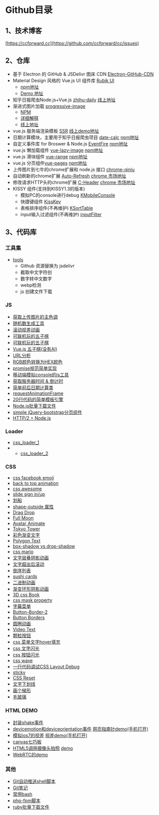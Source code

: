 # Github目录

## 1、技术博客

[https://ccforward.cc](https://github.com/ccforward/cc/issues)


## 2、仓库
* 基于 Electron 的 GitHub & JSDelivr 图床 CDN [Electron-GitHub-CDN](https://github.com/ccforward/electron-github-cdn)
* Material Design 风格的 Vue.js UI 组件库 [Rubik UI](https://github.com/ccforward/rubik)
  * [npm地址](https://www.npmjs.com/package/i-rubik)
  * [Demo 地址](https://ccforward.github.io/rubik/)
* 知乎日报爬虫Node.js+Vue.js [zhihu-daily](https://github.com/ccforward/zhihu)
  [线上地址]()
* 渐进式图片加载 [progressive-image](https://github.com/ccforward/progressive-image)
  * [NPM](https://www.npmjs.com/package/progressive-image)
  * [详细解释](https://github.com/ccforward/cc/issues/64)
  * [线上地址](https://ccforward.github.io/progressive-image/index.html)
* vue.js 服务端渲染模板 [SSR](https://github.com/ccforward/vue-ssr)
  [线上demo地址]()
* 日期计算模块，主要用于知乎日报爬虫项目 [date-calc](https://github.com/ccforward/date-calc)
  [npm地址](https://www.npmjs.com/package/date-calc)
* 自定义事件库 for Broswer & Node.js [EventFire](https://github.com/ccforward/EventFire)
  [npm地址](https://www.npmjs.com/package/EventFire)
* vue.js 懒加载组件 [vue-lazy-image](https://github.com/ccforward/vue-lazy-image)
  [npm地址](https://www.npmjs.com/package/vue-lazy-image)
* vue.js 滑块组件 [vue-range](https://github.com/ccforward/cc/tree/master/vue-range)
  [npm地址](https://www.npmjs.com/package/vue-range)
* vue.js 分页组件[vue-pages](https://github.com/ccforward/cc/tree/master/vue-pages)
  [npm地址](https://www.npmjs.com/package/vue-pages)
* 上传图片到七牛的chrome扩展和 node.js 接口 [chrome-qiniu](https://github.com/ccforward/qiniu)
* 自动刷新的chrome扩展 [Auto-Refresh](https://github.com/ccforward/Auto-Refresh)
  [chrome 市场地址](https://chrome.google.com/webstore/detail/auto-fresh/kpmibidobilopnejmgmlihijhlmdacmc)
* 修改请求HTTP头的chrome扩展 [C-Header](https://github.com/ccforward/C-Header)
  [chrome 市场地址](https://chrome.google.com/webstore/detail/c-header/cpkhilpjaiopicjdglhldbgamilgegnd)
* KISSY 组件(支持到KISSY1.3的版本)
	* 模拟PC的console进行debug [KMobileConsole](https://github.com/ccforward/KMobileConsole)
	* 快捷键组件 [KissKey](https://github.com/ccforward/KissKey)
	* 表格排序组件(不再维护) [KSortTable](https://github.com/ccforward/KSortTable)
	* input输入过滤组件(不再维护) [inputFilter](https://github.com/ccforward/inputFilter)

## 3、代码库
### 工具集
* [tools](https://github.com/ccforward/cc/tree/master/tools)
  * Github 资源替换为 jsdelivr
  * 截取中文字符创
  * 数字转中文数字
  * webp检测
  * js 创建文件下载

### JS
* [获取上传图片的主色调](https://github.com/ccforward/cc/tree/master/img-color)
* [随机数生成工具](https://github.com/ccforward/cc/tree/master/random-js)
* [滚动视差动画](https://github.com/ccforward/cc/tree/master/parallax)
* [可联机玩的五子棋](https://github.com/ccforward/cc/tree/master/chess)
* [可联机玩的五子棋](https://github.com/ccforward/cc/tree/master/chess)
* [Vue.js 五子棋(没有AI)](http://ccforward.github.io/game/chess/chess.html)
* [URL分析](https://github.com/ccforward/cc/tree/master/URLParse)
* [RGB颜色转换为HEX颜色](https://github.com/ccforward/cc/tree/master/RGB2HEX)
* [promise规范简单实现](https://github.com/ccforward/cc/tree/master/promise)
* [移动端模拟console的js工具](https://github.com/ccforward/cc/tree/master/mobileConsole)
* [获取服务器时间 & 倒计时](https://github.com/ccforward/cc/tree/master/countdown)
* [简单前后日期计算类](https://github.com/ccforward/cc/tree/master/date)
* [requestAnimationFrame](https://github.com/ccforward/cc/blob/master/css3/requestAnimationFrame.js)
* [20行代码的简单模板引擎](https://github.com/ccforward/cc/blob/master/simple-template/index.js)
* [Node.js批量下载文件](https://github.com/ccforward/cc/blob/master/download/down.js)
* [simple jQuery-bootstrap分页组件](https://github.com/ccforward/cc/blob/master/pagination/pagination.js)
* [HTTP/2 + Node.js](https://github.com/ccforward/cc/blob/master/h2-node)


### Loader

* [css_loader_1](https://github.com/ccforward/cc/blob/master/css3/loader_1.html)
* * [css_loader_2](https://github.com/ccforward/cc/blob/master/css3/loader_2.html)

### CSS
* [css facebook emoji](https://github.com/ccforward/cc/blob/master/css3/facebook-emoji.html)
* [back to top animation](https://github.com/ccforward/cc/blob/master/css3/scroll-back-top.html)
* [css awesome](https://github.com/ccforward/cc/blob/master/css3/awesome.html)
* [slide sign in/up](https://github.com/ccforward/cc/blob/master/css3/signin-up.html)
* [划船](https://github.com/ccforward/cc/blob/master/css3/summer.html)
* [shape-outside 属性](https://github.com/ccforward/cc/tree/master/shape-outside)
* [Drag Drop](https://github.com/ccforward/cc/blob/master/css3/drag-drop.html)
* [Full Moon](https://github.com/ccforward/cc/blob/master/css3/full-moon.html)
* [Avatar Animate](https://github.com/ccforward/cc/blob/master/css3/avatar-animation.html)
* [Tokyo Tower](https://github.com/ccforward/cc/blob/master/css3/tokyo-tower.html)
* [彩色渐变文字](https://github.com/ccforward/cc/blob/master/css3/colorful-text.html)
* [Polygon Text](https://github.com/ccforward/cc/blob/master/css3/shadow.html)
* [box-shadow vs drop-shadow](https://github.com/ccforward/cc/blob/master/css3/shadow.html)
* [css mario](https://github.com/ccforward/cc/blob/master/css3/mario.html)
* [文字层叠阴影动画](https://github.com/ccforward/cc/blob/master/css3/chicken.html)
* [文字超出后滚动](https://github.com/ccforward/cc/blob/master/css3/text-overflow-move.html)
* [倒序列表](https://github.com/ccforward/cc/blob/master/css3/order-list.html)
* [sushi cards](https://github.com/ccforward/cc/blob/master/css3/sushi-cards.html)
* [二进制动画](https://github.com/ccforward/cc/blob/master/css3/css-binary.html)
* [渐变环形阴影动画](https://github.com/ccforward/cc/blob/master/css3/gradient-shadow.html)
* [3D css Book](https://github.com/ccforward/cc/blob/master/css3/book.html)
* [css mask property](https://github.com/ccforward/cc/blob/master/css3/css-mask.html)
* [字幕菜单](https://github.com/ccforward/cc/blob/master/css3/text-menu.html)
* [Button-Border-2](https://github.com/ccforward/cc/blob/master/css3/button-border-2.html)
* [Button Borders](https://github.com/ccforward/cc/blob/master/css3/button-border.html)
* [圆圈动画](https://github.com/ccforward/cc/blob/master/css3/circles.html)
* [Video Text](https://github.com/ccforward/cc/blob/master/css3/video-text.html)
* [颗粒按钮](https://github.com/ccforward/cc/blob/master/css3/particle-button.html)
* [css 菜单文字hover填充](https://github.com/ccforward/cc/blob/master/css3/menu-fill-hover.html)
* [css 文字闪光](https://github.com/ccforward/cc/blob/master/css3/shining-text.html)
* [css 按钮闪光](https://github.com/ccforward/cc/blob/master/css3/shining-button.html)
* [css wave](https://github.com/ccforward/cc/blob/master/css3/wave.html)
* [一行代码调试CSS Layout Debug](https://github.com/ccforward/cc/issues/3)
* [sticky](http://ccforward.github.io/demos/css/sticky/index.html)
* [CSS Reset](https://github.com/ccforward/cc/blob/master/cssreset/index.css)
* [文字下划线](http://ccforward.github.io/css-secrets/underline/index.html)
* [画个梯形](http://ccforward.github.io/css-secrets/trapezoid/index.html)
* [毛玻璃](http://ccforward.github.io/css-secrets/frosted-glass/index.html)

### HTML DEMO
* [封装shake事件](https://github.com/ccforward/cc/tree/master/shake)
* [devicemotion和deviceorientation事件](https://github.com/ccforward/ccforward.github.io/tree/master/demos/ios)
  [网页指南针demo(手机打开)](http://ccforward.github.io/demos/ios/compass.html)
* [模拟ios7的视差](https://github.com/ccforward/ccforward.github.io/blob/master/demos/ios/parallax.html)
  [视差demo(手机打开)](http://ccforward.github.io/demos/ios/parallax.html)
* [canvas七巧板](http://ccforward.github.io/demos/canvas/tangram.html)
* [HTML5调用摄像头拍照](https://github.com/ccforward/cc/tree/master/HTML5_camera)
  [demo](http://ccforward.github.io/demos/webrtc/camera.html)
* [WebRTC的demo](http://ccforward.github.io/demos/webrtc/index.html)

### 其他
* [Git自动推送shell脚本](https://github.com/ccforward/cc/blob/master/git/autoPush.sh)
* [Git笔记](https://github.com/ccforward/cc/tree/master/git)
* [常用bash](https://github.com/ccforward/cc/blob/master/bash/bash.sh)
* [php-fpm脚本](https://github.com/ccforward/cc/blob/master/php-fpm/php-fpm.sh)
* [ruby批量下载文件](https://github.com/ccforward/cc/blob/master/download/down.rb)

